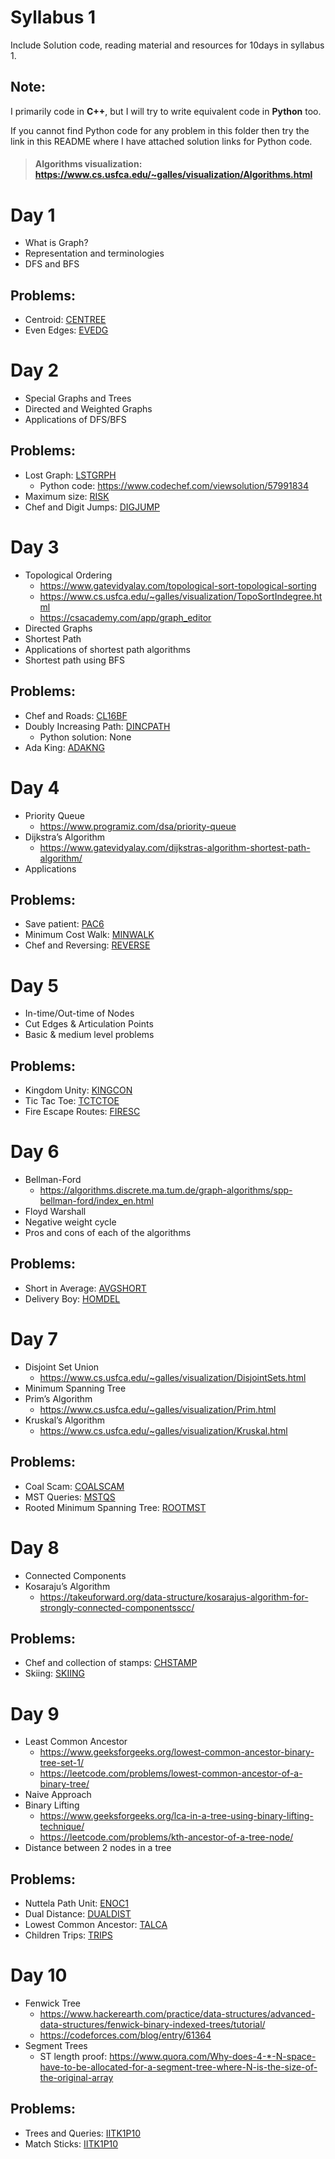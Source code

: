 # Syllabus 1

Include Solution code, reading material and resources for 10days in syllabus 1.

## Note:
I primarily code in **C++**, but I will try to write equivalent code in **Python** too.

If you cannot find Python code for any problem in this folder then try the link in this README where I have attached solution links for Python code.

> #### Algorithms visualization: https://www.cs.usfca.edu/~galles/visualization/Algorithms.html

# Day 1

- What is Graph?
- Representation and terminologies
- DFS and BFS

## Problems:

- Centroid: [CENTREE](https://www.codechef.com/MP3TO407/problems/CENTREE)
- Even Edges: [EVEDG](https://www.codechef.com/MP3TO407/problems/EVEDG)

# Day 2

- Special Graphs and Trees
- Directed and Weighted Graphs
- Applications of DFS/BFS


## Problems:

- Lost Graph: [LSTGRPH](https://www.codechef.com/MP3TO407/problems/LSTGRPH)
    - Python code: https://www.codechef.com/viewsolution/57991834
- Maximum size: [RISK](https://www.codechef.com/MP3TO407/problems/RISK)
- Chef and Digit Jumps: [DIGJUMP](https://www.codechef.com/MP3TO407/problems/DIGJUMP)

# Day 3

- Topological Ordering
    - https://www.gatevidyalay.com/topological-sort-topological-sorting
    - https://www.cs.usfca.edu/~galles/visualization/TopoSortIndegree.html
    - https://csacademy.com/app/graph_editor
- Directed Graphs
- Shortest Path
- Applications of shortest path algorithms
- Shortest path using BFS

## Problems:

- Chef and Roads: [CL16BF](https://www.codechef.com/MP3TO407/problems/CL16BF)
- Doubly Increasing Path: [DINCPATH](https://www.codechef.com/MP3TO407/problems/DINCPATH)
    - Python solution: None
- Ada King: [ADAKNG](https://www.codechef.com/MP3TO407/problems/ADAKNG)

# Day 4

- Priority Queue
    - https://www.programiz.com/dsa/priority-queue
- Dijkstra’s Algorithm
    - https://www.gatevidyalay.com/dijkstras-algorithm-shortest-path-algorithm/
- Applications

## Problems:

- Save patient: [PAC6](https://www.codechef.com/MP3TO407/problems/PAC6)
- Minimum Cost Walk: [MINWALK](https://www.codechef.com/MP3TO407/problems/MINWALK)
- Chef and Reversing: [REVERSE](https://www.codechef.com/MP3TO407/problems/REVERSE)

# Day 5

- In-time/Out-time of Nodes
- Cut Edges & Articulation Points
- Basic & medium level problems

## Problems:

- Kingdom Unity: [KINGCON](https://www.codechef.com/MP3TO407/problems/KINGCON)
- Tic Tac Toe: [TCTCTOE](https://www.codechef.com/MP3TO407/problems/TCTCTOE)
- Fire Escape Routes: [FIRESC](https://www.codechef.com/MP3TO407/problems/FIRESC)

# Day 6

- Bellman-Ford
    - https://algorithms.discrete.ma.tum.de/graph-algorithms/spp-bellman-ford/index_en.html
- Floyd Warshall
- Negative weight cycle
- Pros and cons of each of the algorithms

## Problems:

- Short in Average: [AVGSHORT](https://www.codechef.com/MP3TO407/problems/AVGSHORT)
- Delivery Boy: [HOMDEL](https://www.codechef.com/MP3TO407/problems/HOMDEL)

# Day 7

- Disjoint Set Union
    - https://www.cs.usfca.edu/~galles/visualization/DisjointSets.html
- Minimum Spanning Tree
- Prim’s Algorithm
    - https://www.cs.usfca.edu/~galles/visualization/Prim.html
- Kruskal’s Algorithm
    - https://www.cs.usfca.edu/~galles/visualization/Kruskal.html

## Problems:

- Coal Scam: [COALSCAM](https://www.codechef.com/MP3TO407/problems/COALSCAM)
- MST Queries: [MSTQS](https://www.codechef.com/MP3TO407/problems/MSTQS)
- Rooted Minimum Spanning Tree: [ROOTMST](https://www.codechef.com/MP3TO407/problems/ROOTMST)

# Day 8

- Connected Components
- Kosaraju’s Algorithm
    - https://takeuforward.org/data-structure/kosarajus-algorithm-for-strongly-connected-componentsscc/

## Problems:

- Chef and collection of stamps: [CHSTAMP](https://www.codechef.com/MP3TO407/problems/CHSTAMP)
- Skiing: [SKIING](https://www.codechef.com/MP3TO407/problems/SKIING)

# Day 9

- Least Common Ancestor
    - https://www.geeksforgeeks.org/lowest-common-ancestor-binary-tree-set-1/
    - https://leetcode.com/problems/lowest-common-ancestor-of-a-binary-tree/
- Naive Approach
- Binary Lifting
    - https://www.geeksforgeeks.org/lca-in-a-tree-using-binary-lifting-technique/
    - https://leetcode.com/problems/kth-ancestor-of-a-tree-node/
- Distance between 2 nodes in a tree

## Problems:

- Nuttela Path Unit: [ENOC1](https://www.codechef.com/problems/ENOC1)
- Dual Distance: [DUALDIST](https://www.codechef.com/problems/DUALDIST)
- Lowest Common Ancestor: [TALCA](https://www.codechef.com/problems/TALCA)
- Children Trips: [TRIPS](https://www.codechef.com/problems/TRIPS)

# Day 10

- Fenwick Tree
    - https://www.hackerearth.com/practice/data-structures/advanced-data-structures/fenwick-binary-indexed-trees/tutorial/
    - https://codeforces.com/blog/entry/61364
- Segment Trees
    - ST length proof: https://www.quora.com/Why-does-4-*-N-space-have-to-be-allocated-for-a-segment-tree-where-N-is-the-size-of-the-original-array

## Problems:

- Trees and Queries: [IITK1P10](https://www.codechef.com/MP3TO407/problems/IITK1P10)
- Match Sticks: [IITK1P10](https://www.codechef.com/MP3TO407/problems/MSTICK)

